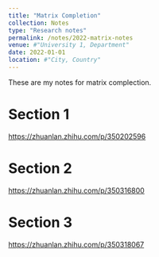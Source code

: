 ```yaml
---
title: "Matrix Completion"
collection: Notes
type: "Research notes"
permalink: /notes/2022-matrix-notes
venue: #"University 1, Department"
date: 2022-01-01
location: #"City, Country"
---
```


These are my notes for matrix complection.

Section 1
======
https://zhuanlan.zhihu.com/p/350202596

Section 2
======
https://zhuanlan.zhihu.com/p/350316800

Section 3
======
https://zhuanlan.zhihu.com/p/350318067
